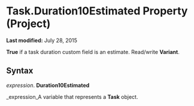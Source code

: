
# Task.Duration10Estimated Property (Project)

 **Last modified:** July 28, 2015

 **True** if a task duration custom field is an estimate. Read/write **Variant**.

## Syntax

 _expression_. **Duration10Estimated**

 _expression_A variable that represents a  **Task** object.


